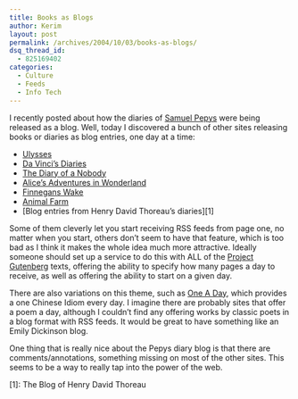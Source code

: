 ```yaml
---
title: Books as Blogs
author: Kerim
layout: post
permalink: /archives/2004/10/03/books-as-blogs/
dsq_thread_id:
  - 825169402
categories:
  - Culture
  - Feeds
  - Info Tech
---
```

I recently posted about how the diaries of <a href="http://test.oxus.net/archives/2004/09/22/pepysdiarycom/" onclick="_gaq.push(['_trackEvent', 'outbound-article', 'http://test.oxus.net/archives/2004/09/22/pepysdiarycom/', 'Samuel Pepys']);" >Samuel Pepys</a> were being released as a blog. Well, today I discovered a bunch of other sites releasing books or diaries as blog entries, one day at a time:

  * <a href="http://botheration.org/ulysses/index.html" onclick="_gaq.push(['_trackEvent', 'outbound-article', 'http://botheration.org/ulysses/index.html', 'Ulysses']);" >Ulysses</a>
  * <a href="http://interconnected.org/home/more/davinci/" onclick="_gaq.push(['_trackEvent', 'outbound-article', 'http://interconnected.org/home/more/davinci/', 'Da Vinci&#8217;s Diaries']);" >Da Vinci&#8217;s Diaries</a>
  * <a href="http://www.diaryofanobody.net/" onclick="_gaq.push(['_trackEvent', 'outbound-article', 'http://www.diaryofanobody.net/', 'The Diary of a Nobody']);" >The Diary of a Nobody</a>
  * <a href="http://alice.duchs.com/" onclick="_gaq.push(['_trackEvent', 'outbound-article', 'http://alice.duchs.com/', 'Alice&#8217;s Adventures in Wonderland']);" >Alice&#8217;s Adventures in Wonderland</a>
  * <a href="http://brewdog.typepad.com/fw/" onclick="_gaq.push(['_trackEvent', 'outbound-article', 'http://brewdog.typepad.com/fw/', 'Finnegans Wake']);" >Finnegans Wake</a>
  * <a href="http://rss.duchs.com/orwell/animal-farm/" onclick="_gaq.push(['_trackEvent', 'outbound-article', 'http://rss.duchs.com/orwell/animal-farm/', 'Animal Farm']);" >Animal Farm</a>
  * [Blog entries from Henry David Thoreau&#8217;s diaries][1]

Some of them cleverly let you start receiving RSS feeds from page one, no matter when you start, others don&#8217;t seem to have that feature, which is too bad as I think it makes the whole idea much more attractive. Ideally someone should set up a service to do this with ALL of the <a href="http://www.promo.net/pg/" onclick="_gaq.push(['_trackEvent', 'outbound-article', 'http://www.promo.net/pg/', 'Project Gutenberg']);" >Project Gutenberg</a> texts, offering the ability to specify how many pages a day to receive, as well as offering the ability to start on a given day.

There are also variations on this theme, such as <a href="http://www.oneaday.org/" onclick="_gaq.push(['_trackEvent', 'outbound-article', 'http://www.oneaday.org/', 'One A Day']);" >One A Day</a>, which provides a one Chinese Idiom every day. I imagine there are probably sites that offer a poem a day, although I couldn&#8217;t find any offering works by classic poets in a blog format with RSS feeds. It would be great to have something like an Emily Dickinson blog.

One thing that is really nice about the Pepys diary blog is that there are comments/annotations, something missing on most of the other sites. This seems to be a way to really tap into the power of the web.



 [1]: The Blog of Henry David Thoreau